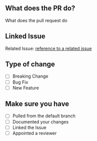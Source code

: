 ## What does the PR do?
What does the pull request do

## Linked Issue
Related Issue: [reference to a related issue](https://docs.github.com/en/articles/basic-writing-and-formatting-syntax/#referencing-issues-and-pull-requests)

## Type of change

- [ ] Breaking Change
- [ ] Bug Fix
- [ ] New Feature

## Make sure you have

- [ ] Pulled from the default branch
- [ ] Documented your changes
- [ ] Linked the Issue
- [ ] Appointed a reviewer